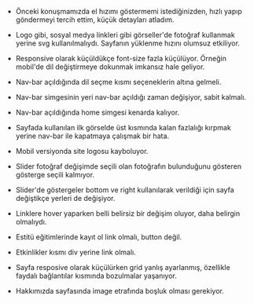 * Önceki konuşmamızda el hızımı göstermemi istediğinizden, hızlı yapıp göndermeyi tercih ettim, küçük detayları atladım.

* Logo gibi, sosyal medya linkleri gibi görseller'de fotoğraf kullanmak yerine svg kullanılmalıydı. Sayfanın yüklenme hızını olumsuz etkiliyor.

* Responsive olarak küçüldükçe font-size fazla küçülüyor. Örneğin mobil'de dil değiştirmeye dokunmak imkansız hale geliyor.

* Nav-bar açıldığında dil seçme kısmı seçeneklerin altına gelmeli.

* Nav-bar simgesinin yeri nav-bar açıldığı zaman değişiyor, sabit kalmalı.

* Nav-bar açıldığında home simgesi kenarda kalıyor.

* Sayfada kullanılan ilk görselde üst kısmında kalan fazlalığı kırpmak yerine nav-bar ile kapatmaya çalışmak bir hata.

* Mobil versiyonda site logosu kayboluyor.

* Slider fotoğraf değişimde seçili olan fotoğrafın bulunduğunu gösteren gösterge seçili kalmıyor.

* Slider'de göstergeler bottom ve right kullanılarak verildiği için sayfa değiştikçe yerleri de değişiyor.

* Linklere hover yaparken belli belirsiz bir değişim oluyor, daha belirgin olmalıydı.

* Estitü eğitimlerinde kayıt ol link olmalı, button değil.

* Etkinlikler kısmı div yerine link olmalı.

* Sayfa resposive olarak küçülürken grid yanlış ayarlanmış, özellikle faydalı bağlantılar kısmında bozulmalar yaşanıyor.

* Hakkımızda sayfasında image etrafında boşluk olması gerekiyor.
